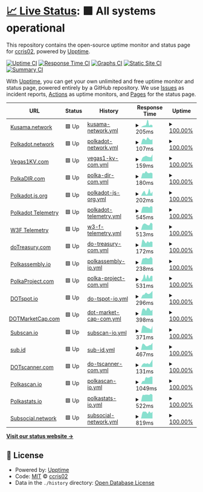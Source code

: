 # [📈 Live Status](https://demo.upptime.js.org): <!--live status--> **🟩 All systems operational**

This repository contains the open-source uptime monitor and status page for [ccris02](https://polkaDIR.com), powered by [Upptime](https://github.com/upptime/upptime).

[![Uptime CI](https://github.com/ccris02/Polkadot-upptime/workflows/Uptime%20CI/badge.svg)](https://github.com/ccris02/Polkadot-upptime/actions?query=workflow%3A%22Uptime+CI%22)
[![Response Time CI](https://github.com/ccris02/Polkadot-upptime/workflows/Response%20Time%20CI/badge.svg)](https://github.com/ccris02/Polkadot-upptime/actions?query=workflow%3A%22Response+Time+CI%22)
[![Graphs CI](https://github.com/ccris02/Polkadot-upptime/workflows/Graphs%20CI/badge.svg)](https://github.com/ccris02/Polkadot-upptime/actions?query=workflow%3A%22Graphs+CI%22)
[![Static Site CI](https://github.com/ccris02/Polkadot-upptime/workflows/Static%20Site%20CI/badge.svg)](https://github.com/ccris02/Polkadot-upptime/actions?query=workflow%3A%22Static+Site+CI%22)
[![Summary CI](https://github.com/ccris02/Polkadot-upptime/workflows/Summary%20CI/badge.svg)](https://github.com/ccris02/Polkadot-upptime/actions?query=workflow%3A%22Summary+CI%22)

With [Upptime](https://upptime.js.org), you can get your own unlimited and free uptime monitor and status page, powered entirely by a GitHub repository. We use [Issues](https://github.com/ccris02/Polkadot-upptime/issues) as incident reports, [Actions](https://github.com/ccris02/Polkadot-upptime/actions) as uptime monitors, and [Pages](https://demo.upptime.js.org) for the status page.

<!--start: status pages-->
<!-- This summary is generated by Upptime (https://github.com/upptime/upptime) -->
<!-- Do not edit this manually, your changes will be overwritten -->
<!-- prettier-ignore -->
| URL | Status | History | Response Time | Uptime |
| --- | ------ | ------- | ------------- | ------ |
| <img alt="" src="https://kusama.network/assets/img/favicon.ico" height="13"> [Kusama.network](https://kusama.network/) | 🟩 Up | [kusama-network.yml](https://github.com/ccris02/PolkaStats/commits/HEAD/history/kusama-network.yml) | <details><summary><img alt="Response time graph" src="./graphs/kusama-network/response-time-week.png" height="20"> 205ms</summary><br><a href="https://ccris02.github.io/PolkaStats/history/kusama-network"><img alt="Response time 155" src="https://img.shields.io/endpoint?url=https%3A%2F%2Fraw.githubusercontent.com%2Fccris02%2FPolkaStats%2FHEAD%2Fapi%2Fkusama-network%2Fresponse-time.json"></a><br><a href="https://ccris02.github.io/PolkaStats/history/kusama-network"><img alt="24-hour response time 131" src="https://img.shields.io/endpoint?url=https%3A%2F%2Fraw.githubusercontent.com%2Fccris02%2FPolkaStats%2FHEAD%2Fapi%2Fkusama-network%2Fresponse-time-day.json"></a><br><a href="https://ccris02.github.io/PolkaStats/history/kusama-network"><img alt="7-day response time 205" src="https://img.shields.io/endpoint?url=https%3A%2F%2Fraw.githubusercontent.com%2Fccris02%2FPolkaStats%2FHEAD%2Fapi%2Fkusama-network%2Fresponse-time-week.json"></a><br><a href="https://ccris02.github.io/PolkaStats/history/kusama-network"><img alt="30-day response time 173" src="https://img.shields.io/endpoint?url=https%3A%2F%2Fraw.githubusercontent.com%2Fccris02%2FPolkaStats%2FHEAD%2Fapi%2Fkusama-network%2Fresponse-time-month.json"></a><br><a href="https://ccris02.github.io/PolkaStats/history/kusama-network"><img alt="1-year response time 155" src="https://img.shields.io/endpoint?url=https%3A%2F%2Fraw.githubusercontent.com%2Fccris02%2FPolkaStats%2FHEAD%2Fapi%2Fkusama-network%2Fresponse-time-year.json"></a></details> | <details><summary><a href="https://ccris02.github.io/PolkaStats/history/kusama-network">100.00%</a></summary><a href="https://ccris02.github.io/PolkaStats/history/kusama-network"><img alt="All-time uptime 100.00%" src="https://img.shields.io/endpoint?url=https%3A%2F%2Fraw.githubusercontent.com%2Fccris02%2FPolkaStats%2FHEAD%2Fapi%2Fkusama-network%2Fuptime.json"></a><br><a href="https://ccris02.github.io/PolkaStats/history/kusama-network"><img alt="24-hour uptime 100.00%" src="https://img.shields.io/endpoint?url=https%3A%2F%2Fraw.githubusercontent.com%2Fccris02%2FPolkaStats%2FHEAD%2Fapi%2Fkusama-network%2Fuptime-day.json"></a><br><a href="https://ccris02.github.io/PolkaStats/history/kusama-network"><img alt="7-day uptime 100.00%" src="https://img.shields.io/endpoint?url=https%3A%2F%2Fraw.githubusercontent.com%2Fccris02%2FPolkaStats%2FHEAD%2Fapi%2Fkusama-network%2Fuptime-week.json"></a><br><a href="https://ccris02.github.io/PolkaStats/history/kusama-network"><img alt="30-day uptime 100.00%" src="https://img.shields.io/endpoint?url=https%3A%2F%2Fraw.githubusercontent.com%2Fccris02%2FPolkaStats%2FHEAD%2Fapi%2Fkusama-network%2Fuptime-month.json"></a><br><a href="https://ccris02.github.io/PolkaStats/history/kusama-network"><img alt="1-year uptime 100.00%" src="https://img.shields.io/endpoint?url=https%3A%2F%2Fraw.githubusercontent.com%2Fccris02%2FPolkaStats%2FHEAD%2Fapi%2Fkusama-network%2Fuptime-year.json"></a></details>
| <img alt="" src="https://polkadot.network/favicon.png" height="13"> [Polkadot.network](https://polkadot.network/) | 🟩 Up | [polkadot-network.yml](https://github.com/ccris02/PolkaStats/commits/HEAD/history/polkadot-network.yml) | <details><summary><img alt="Response time graph" src="./graphs/polkadot-network/response-time-week.png" height="20"> 107ms</summary><br><a href="https://ccris02.github.io/PolkaStats/history/polkadot-network"><img alt="Response time 179" src="https://img.shields.io/endpoint?url=https%3A%2F%2Fraw.githubusercontent.com%2Fccris02%2FPolkaStats%2FHEAD%2Fapi%2Fpolkadot-network%2Fresponse-time.json"></a><br><a href="https://ccris02.github.io/PolkaStats/history/polkadot-network"><img alt="24-hour response time 105" src="https://img.shields.io/endpoint?url=https%3A%2F%2Fraw.githubusercontent.com%2Fccris02%2FPolkaStats%2FHEAD%2Fapi%2Fpolkadot-network%2Fresponse-time-day.json"></a><br><a href="https://ccris02.github.io/PolkaStats/history/polkadot-network"><img alt="7-day response time 107" src="https://img.shields.io/endpoint?url=https%3A%2F%2Fraw.githubusercontent.com%2Fccris02%2FPolkaStats%2FHEAD%2Fapi%2Fpolkadot-network%2Fresponse-time-week.json"></a><br><a href="https://ccris02.github.io/PolkaStats/history/polkadot-network"><img alt="30-day response time 135" src="https://img.shields.io/endpoint?url=https%3A%2F%2Fraw.githubusercontent.com%2Fccris02%2FPolkaStats%2FHEAD%2Fapi%2Fpolkadot-network%2Fresponse-time-month.json"></a><br><a href="https://ccris02.github.io/PolkaStats/history/polkadot-network"><img alt="1-year response time 179" src="https://img.shields.io/endpoint?url=https%3A%2F%2Fraw.githubusercontent.com%2Fccris02%2FPolkaStats%2FHEAD%2Fapi%2Fpolkadot-network%2Fresponse-time-year.json"></a></details> | <details><summary><a href="https://ccris02.github.io/PolkaStats/history/polkadot-network">100.00%</a></summary><a href="https://ccris02.github.io/PolkaStats/history/polkadot-network"><img alt="All-time uptime 100.00%" src="https://img.shields.io/endpoint?url=https%3A%2F%2Fraw.githubusercontent.com%2Fccris02%2FPolkaStats%2FHEAD%2Fapi%2Fpolkadot-network%2Fuptime.json"></a><br><a href="https://ccris02.github.io/PolkaStats/history/polkadot-network"><img alt="24-hour uptime 100.00%" src="https://img.shields.io/endpoint?url=https%3A%2F%2Fraw.githubusercontent.com%2Fccris02%2FPolkaStats%2FHEAD%2Fapi%2Fpolkadot-network%2Fuptime-day.json"></a><br><a href="https://ccris02.github.io/PolkaStats/history/polkadot-network"><img alt="7-day uptime 100.00%" src="https://img.shields.io/endpoint?url=https%3A%2F%2Fraw.githubusercontent.com%2Fccris02%2FPolkaStats%2FHEAD%2Fapi%2Fpolkadot-network%2Fuptime-week.json"></a><br><a href="https://ccris02.github.io/PolkaStats/history/polkadot-network"><img alt="30-day uptime 100.00%" src="https://img.shields.io/endpoint?url=https%3A%2F%2Fraw.githubusercontent.com%2Fccris02%2FPolkaStats%2FHEAD%2Fapi%2Fpolkadot-network%2Fuptime-month.json"></a><br><a href="https://ccris02.github.io/PolkaStats/history/polkadot-network"><img alt="1-year uptime 100.00%" src="https://img.shields.io/endpoint?url=https%3A%2F%2Fraw.githubusercontent.com%2Fccris02%2FPolkaStats%2FHEAD%2Fapi%2Fpolkadot-network%2Fuptime-year.json"></a></details>
| <img alt="" src="https://vegas1kv.com/img/favicon.png" height="13"> [Vegas1KV.com](https://vegas1kv.com) | 🟩 Up | [vegas1-kv-com.yml](https://github.com/ccris02/PolkaStats/commits/HEAD/history/vegas1-kv-com.yml) | <details><summary><img alt="Response time graph" src="./graphs/vegas1-kv-com/response-time-week.png" height="20"> 159ms</summary><br><a href="https://ccris02.github.io/PolkaStats/history/vegas1-kv-com"><img alt="Response time 167" src="https://img.shields.io/endpoint?url=https%3A%2F%2Fraw.githubusercontent.com%2Fccris02%2FPolkaStats%2FHEAD%2Fapi%2Fvegas1-kv-com%2Fresponse-time.json"></a><br><a href="https://ccris02.github.io/PolkaStats/history/vegas1-kv-com"><img alt="24-hour response time 226" src="https://img.shields.io/endpoint?url=https%3A%2F%2Fraw.githubusercontent.com%2Fccris02%2FPolkaStats%2FHEAD%2Fapi%2Fvegas1-kv-com%2Fresponse-time-day.json"></a><br><a href="https://ccris02.github.io/PolkaStats/history/vegas1-kv-com"><img alt="7-day response time 159" src="https://img.shields.io/endpoint?url=https%3A%2F%2Fraw.githubusercontent.com%2Fccris02%2FPolkaStats%2FHEAD%2Fapi%2Fvegas1-kv-com%2Fresponse-time-week.json"></a><br><a href="https://ccris02.github.io/PolkaStats/history/vegas1-kv-com"><img alt="30-day response time 161" src="https://img.shields.io/endpoint?url=https%3A%2F%2Fraw.githubusercontent.com%2Fccris02%2FPolkaStats%2FHEAD%2Fapi%2Fvegas1-kv-com%2Fresponse-time-month.json"></a><br><a href="https://ccris02.github.io/PolkaStats/history/vegas1-kv-com"><img alt="1-year response time 167" src="https://img.shields.io/endpoint?url=https%3A%2F%2Fraw.githubusercontent.com%2Fccris02%2FPolkaStats%2FHEAD%2Fapi%2Fvegas1-kv-com%2Fresponse-time-year.json"></a></details> | <details><summary><a href="https://ccris02.github.io/PolkaStats/history/vegas1-kv-com">100.00%</a></summary><a href="https://ccris02.github.io/PolkaStats/history/vegas1-kv-com"><img alt="All-time uptime 99.99%" src="https://img.shields.io/endpoint?url=https%3A%2F%2Fraw.githubusercontent.com%2Fccris02%2FPolkaStats%2FHEAD%2Fapi%2Fvegas1-kv-com%2Fuptime.json"></a><br><a href="https://ccris02.github.io/PolkaStats/history/vegas1-kv-com"><img alt="24-hour uptime 100.00%" src="https://img.shields.io/endpoint?url=https%3A%2F%2Fraw.githubusercontent.com%2Fccris02%2FPolkaStats%2FHEAD%2Fapi%2Fvegas1-kv-com%2Fuptime-day.json"></a><br><a href="https://ccris02.github.io/PolkaStats/history/vegas1-kv-com"><img alt="7-day uptime 100.00%" src="https://img.shields.io/endpoint?url=https%3A%2F%2Fraw.githubusercontent.com%2Fccris02%2FPolkaStats%2FHEAD%2Fapi%2Fvegas1-kv-com%2Fuptime-week.json"></a><br><a href="https://ccris02.github.io/PolkaStats/history/vegas1-kv-com"><img alt="30-day uptime 100.00%" src="https://img.shields.io/endpoint?url=https%3A%2F%2Fraw.githubusercontent.com%2Fccris02%2FPolkaStats%2FHEAD%2Fapi%2Fvegas1-kv-com%2Fuptime-month.json"></a><br><a href="https://ccris02.github.io/PolkaStats/history/vegas1-kv-com"><img alt="1-year uptime 99.99%" src="https://img.shields.io/endpoint?url=https%3A%2F%2Fraw.githubusercontent.com%2Fccris02%2FPolkaStats%2FHEAD%2Fapi%2Fvegas1-kv-com%2Fuptime-year.json"></a></details>
| <img alt="" src="https://polkadir.com/index_files/favicon.png" height="13"> [PolkaDIR.com](https://polkadir.com) | 🟩 Up | [polka-dir-com.yml](https://github.com/ccris02/PolkaStats/commits/HEAD/history/polka-dir-com.yml) | <details><summary><img alt="Response time graph" src="./graphs/polka-dir-com/response-time-week.png" height="20"> 180ms</summary><br><a href="https://ccris02.github.io/PolkaStats/history/polka-dir-com"><img alt="Response time 191" src="https://img.shields.io/endpoint?url=https%3A%2F%2Fraw.githubusercontent.com%2Fccris02%2FPolkaStats%2FHEAD%2Fapi%2Fpolka-dir-com%2Fresponse-time.json"></a><br><a href="https://ccris02.github.io/PolkaStats/history/polka-dir-com"><img alt="24-hour response time 159" src="https://img.shields.io/endpoint?url=https%3A%2F%2Fraw.githubusercontent.com%2Fccris02%2FPolkaStats%2FHEAD%2Fapi%2Fpolka-dir-com%2Fresponse-time-day.json"></a><br><a href="https://ccris02.github.io/PolkaStats/history/polka-dir-com"><img alt="7-day response time 180" src="https://img.shields.io/endpoint?url=https%3A%2F%2Fraw.githubusercontent.com%2Fccris02%2FPolkaStats%2FHEAD%2Fapi%2Fpolka-dir-com%2Fresponse-time-week.json"></a><br><a href="https://ccris02.github.io/PolkaStats/history/polka-dir-com"><img alt="30-day response time 185" src="https://img.shields.io/endpoint?url=https%3A%2F%2Fraw.githubusercontent.com%2Fccris02%2FPolkaStats%2FHEAD%2Fapi%2Fpolka-dir-com%2Fresponse-time-month.json"></a><br><a href="https://ccris02.github.io/PolkaStats/history/polka-dir-com"><img alt="1-year response time 191" src="https://img.shields.io/endpoint?url=https%3A%2F%2Fraw.githubusercontent.com%2Fccris02%2FPolkaStats%2FHEAD%2Fapi%2Fpolka-dir-com%2Fresponse-time-year.json"></a></details> | <details><summary><a href="https://ccris02.github.io/PolkaStats/history/polka-dir-com">100.00%</a></summary><a href="https://ccris02.github.io/PolkaStats/history/polka-dir-com"><img alt="All-time uptime 99.99%" src="https://img.shields.io/endpoint?url=https%3A%2F%2Fraw.githubusercontent.com%2Fccris02%2FPolkaStats%2FHEAD%2Fapi%2Fpolka-dir-com%2Fuptime.json"></a><br><a href="https://ccris02.github.io/PolkaStats/history/polka-dir-com"><img alt="24-hour uptime 100.00%" src="https://img.shields.io/endpoint?url=https%3A%2F%2Fraw.githubusercontent.com%2Fccris02%2FPolkaStats%2FHEAD%2Fapi%2Fpolka-dir-com%2Fuptime-day.json"></a><br><a href="https://ccris02.github.io/PolkaStats/history/polka-dir-com"><img alt="7-day uptime 100.00%" src="https://img.shields.io/endpoint?url=https%3A%2F%2Fraw.githubusercontent.com%2Fccris02%2FPolkaStats%2FHEAD%2Fapi%2Fpolka-dir-com%2Fuptime-week.json"></a><br><a href="https://ccris02.github.io/PolkaStats/history/polka-dir-com"><img alt="30-day uptime 100.00%" src="https://img.shields.io/endpoint?url=https%3A%2F%2Fraw.githubusercontent.com%2Fccris02%2FPolkaStats%2FHEAD%2Fapi%2Fpolka-dir-com%2Fuptime-month.json"></a><br><a href="https://ccris02.github.io/PolkaStats/history/polka-dir-com"><img alt="1-year uptime 99.99%" src="https://img.shields.io/endpoint?url=https%3A%2F%2Fraw.githubusercontent.com%2Fccris02%2FPolkaStats%2FHEAD%2Fapi%2Fpolka-dir-com%2Fuptime-year.json"></a></details>
| <img alt="" src="https://polkadot.js.org/favicon.ico" height="13"> [Polkadot.js.org](https://polkadot.js.org) | 🟩 Up | [polkadot-js-org.yml](https://github.com/ccris02/PolkaStats/commits/HEAD/history/polkadot-js-org.yml) | <details><summary><img alt="Response time graph" src="./graphs/polkadot-js-org/response-time-week.png" height="20"> 202ms</summary><br><a href="https://ccris02.github.io/PolkaStats/history/polkadot-js-org"><img alt="Response time 180" src="https://img.shields.io/endpoint?url=https%3A%2F%2Fraw.githubusercontent.com%2Fccris02%2FPolkaStats%2FHEAD%2Fapi%2Fpolkadot-js-org%2Fresponse-time.json"></a><br><a href="https://ccris02.github.io/PolkaStats/history/polkadot-js-org"><img alt="24-hour response time 244" src="https://img.shields.io/endpoint?url=https%3A%2F%2Fraw.githubusercontent.com%2Fccris02%2FPolkaStats%2FHEAD%2Fapi%2Fpolkadot-js-org%2Fresponse-time-day.json"></a><br><a href="https://ccris02.github.io/PolkaStats/history/polkadot-js-org"><img alt="7-day response time 202" src="https://img.shields.io/endpoint?url=https%3A%2F%2Fraw.githubusercontent.com%2Fccris02%2FPolkaStats%2FHEAD%2Fapi%2Fpolkadot-js-org%2Fresponse-time-week.json"></a><br><a href="https://ccris02.github.io/PolkaStats/history/polkadot-js-org"><img alt="30-day response time 211" src="https://img.shields.io/endpoint?url=https%3A%2F%2Fraw.githubusercontent.com%2Fccris02%2FPolkaStats%2FHEAD%2Fapi%2Fpolkadot-js-org%2Fresponse-time-month.json"></a><br><a href="https://ccris02.github.io/PolkaStats/history/polkadot-js-org"><img alt="1-year response time 180" src="https://img.shields.io/endpoint?url=https%3A%2F%2Fraw.githubusercontent.com%2Fccris02%2FPolkaStats%2FHEAD%2Fapi%2Fpolkadot-js-org%2Fresponse-time-year.json"></a></details> | <details><summary><a href="https://ccris02.github.io/PolkaStats/history/polkadot-js-org">100.00%</a></summary><a href="https://ccris02.github.io/PolkaStats/history/polkadot-js-org"><img alt="All-time uptime 99.99%" src="https://img.shields.io/endpoint?url=https%3A%2F%2Fraw.githubusercontent.com%2Fccris02%2FPolkaStats%2FHEAD%2Fapi%2Fpolkadot-js-org%2Fuptime.json"></a><br><a href="https://ccris02.github.io/PolkaStats/history/polkadot-js-org"><img alt="24-hour uptime 100.00%" src="https://img.shields.io/endpoint?url=https%3A%2F%2Fraw.githubusercontent.com%2Fccris02%2FPolkaStats%2FHEAD%2Fapi%2Fpolkadot-js-org%2Fuptime-day.json"></a><br><a href="https://ccris02.github.io/PolkaStats/history/polkadot-js-org"><img alt="7-day uptime 100.00%" src="https://img.shields.io/endpoint?url=https%3A%2F%2Fraw.githubusercontent.com%2Fccris02%2FPolkaStats%2FHEAD%2Fapi%2Fpolkadot-js-org%2Fuptime-week.json"></a><br><a href="https://ccris02.github.io/PolkaStats/history/polkadot-js-org"><img alt="30-day uptime 100.00%" src="https://img.shields.io/endpoint?url=https%3A%2F%2Fraw.githubusercontent.com%2Fccris02%2FPolkaStats%2FHEAD%2Fapi%2Fpolkadot-js-org%2Fuptime-month.json"></a><br><a href="https://ccris02.github.io/PolkaStats/history/polkadot-js-org"><img alt="1-year uptime 99.99%" src="https://img.shields.io/endpoint?url=https%3A%2F%2Fraw.githubusercontent.com%2Fccris02%2FPolkaStats%2FHEAD%2Fapi%2Fpolkadot-js-org%2Fuptime-year.json"></a></details>
| <img alt="" src="https://telemetry.polkadot.io/favicon.svg" height="13"> [Polkadot Telemetry](https://telemetry.polkadot.io) | 🟩 Up | [polkadot-telemetry.yml](https://github.com/ccris02/PolkaStats/commits/HEAD/history/polkadot-telemetry.yml) | <details><summary><img alt="Response time graph" src="./graphs/polkadot-telemetry/response-time-week.png" height="20"> 545ms</summary><br><a href="https://ccris02.github.io/PolkaStats/history/polkadot-telemetry"><img alt="Response time 585" src="https://img.shields.io/endpoint?url=https%3A%2F%2Fraw.githubusercontent.com%2Fccris02%2FPolkaStats%2FHEAD%2Fapi%2Fpolkadot-telemetry%2Fresponse-time.json"></a><br><a href="https://ccris02.github.io/PolkaStats/history/polkadot-telemetry"><img alt="24-hour response time 544" src="https://img.shields.io/endpoint?url=https%3A%2F%2Fraw.githubusercontent.com%2Fccris02%2FPolkaStats%2FHEAD%2Fapi%2Fpolkadot-telemetry%2Fresponse-time-day.json"></a><br><a href="https://ccris02.github.io/PolkaStats/history/polkadot-telemetry"><img alt="7-day response time 545" src="https://img.shields.io/endpoint?url=https%3A%2F%2Fraw.githubusercontent.com%2Fccris02%2FPolkaStats%2FHEAD%2Fapi%2Fpolkadot-telemetry%2Fresponse-time-week.json"></a><br><a href="https://ccris02.github.io/PolkaStats/history/polkadot-telemetry"><img alt="30-day response time 585" src="https://img.shields.io/endpoint?url=https%3A%2F%2Fraw.githubusercontent.com%2Fccris02%2FPolkaStats%2FHEAD%2Fapi%2Fpolkadot-telemetry%2Fresponse-time-month.json"></a><br><a href="https://ccris02.github.io/PolkaStats/history/polkadot-telemetry"><img alt="1-year response time 585" src="https://img.shields.io/endpoint?url=https%3A%2F%2Fraw.githubusercontent.com%2Fccris02%2FPolkaStats%2FHEAD%2Fapi%2Fpolkadot-telemetry%2Fresponse-time-year.json"></a></details> | <details><summary><a href="https://ccris02.github.io/PolkaStats/history/polkadot-telemetry">100.00%</a></summary><a href="https://ccris02.github.io/PolkaStats/history/polkadot-telemetry"><img alt="All-time uptime 100.00%" src="https://img.shields.io/endpoint?url=https%3A%2F%2Fraw.githubusercontent.com%2Fccris02%2FPolkaStats%2FHEAD%2Fapi%2Fpolkadot-telemetry%2Fuptime.json"></a><br><a href="https://ccris02.github.io/PolkaStats/history/polkadot-telemetry"><img alt="24-hour uptime 100.00%" src="https://img.shields.io/endpoint?url=https%3A%2F%2Fraw.githubusercontent.com%2Fccris02%2FPolkaStats%2FHEAD%2Fapi%2Fpolkadot-telemetry%2Fuptime-day.json"></a><br><a href="https://ccris02.github.io/PolkaStats/history/polkadot-telemetry"><img alt="7-day uptime 100.00%" src="https://img.shields.io/endpoint?url=https%3A%2F%2Fraw.githubusercontent.com%2Fccris02%2FPolkaStats%2FHEAD%2Fapi%2Fpolkadot-telemetry%2Fuptime-week.json"></a><br><a href="https://ccris02.github.io/PolkaStats/history/polkadot-telemetry"><img alt="30-day uptime 100.00%" src="https://img.shields.io/endpoint?url=https%3A%2F%2Fraw.githubusercontent.com%2Fccris02%2FPolkaStats%2FHEAD%2Fapi%2Fpolkadot-telemetry%2Fuptime-month.json"></a><br><a href="https://ccris02.github.io/PolkaStats/history/polkadot-telemetry"><img alt="1-year uptime 100.00%" src="https://img.shields.io/endpoint?url=https%3A%2F%2Fraw.githubusercontent.com%2Fccris02%2FPolkaStats%2FHEAD%2Fapi%2Fpolkadot-telemetry%2Fuptime-year.json"></a></details>
| <img alt="" src="https://telemetry.polkadot.io/favicon.svg" height="13"> [W3F Telemetry](https://telemetry.w3f.community) | 🟩 Up | [w3-f-telemetry.yml](https://github.com/ccris02/PolkaStats/commits/HEAD/history/w3-f-telemetry.yml) | <details><summary><img alt="Response time graph" src="./graphs/w3-f-telemetry/response-time-week.png" height="20"> 513ms</summary><br><a href="https://ccris02.github.io/PolkaStats/history/w3-f-telemetry"><img alt="Response time 525" src="https://img.shields.io/endpoint?url=https%3A%2F%2Fraw.githubusercontent.com%2Fccris02%2FPolkaStats%2FHEAD%2Fapi%2Fw3-f-telemetry%2Fresponse-time.json"></a><br><a href="https://ccris02.github.io/PolkaStats/history/w3-f-telemetry"><img alt="24-hour response time 539" src="https://img.shields.io/endpoint?url=https%3A%2F%2Fraw.githubusercontent.com%2Fccris02%2FPolkaStats%2FHEAD%2Fapi%2Fw3-f-telemetry%2Fresponse-time-day.json"></a><br><a href="https://ccris02.github.io/PolkaStats/history/w3-f-telemetry"><img alt="7-day response time 513" src="https://img.shields.io/endpoint?url=https%3A%2F%2Fraw.githubusercontent.com%2Fccris02%2FPolkaStats%2FHEAD%2Fapi%2Fw3-f-telemetry%2Fresponse-time-week.json"></a><br><a href="https://ccris02.github.io/PolkaStats/history/w3-f-telemetry"><img alt="30-day response time 512" src="https://img.shields.io/endpoint?url=https%3A%2F%2Fraw.githubusercontent.com%2Fccris02%2FPolkaStats%2FHEAD%2Fapi%2Fw3-f-telemetry%2Fresponse-time-month.json"></a><br><a href="https://ccris02.github.io/PolkaStats/history/w3-f-telemetry"><img alt="1-year response time 525" src="https://img.shields.io/endpoint?url=https%3A%2F%2Fraw.githubusercontent.com%2Fccris02%2FPolkaStats%2FHEAD%2Fapi%2Fw3-f-telemetry%2Fresponse-time-year.json"></a></details> | <details><summary><a href="https://ccris02.github.io/PolkaStats/history/w3-f-telemetry">100.00%</a></summary><a href="https://ccris02.github.io/PolkaStats/history/w3-f-telemetry"><img alt="All-time uptime 99.99%" src="https://img.shields.io/endpoint?url=https%3A%2F%2Fraw.githubusercontent.com%2Fccris02%2FPolkaStats%2FHEAD%2Fapi%2Fw3-f-telemetry%2Fuptime.json"></a><br><a href="https://ccris02.github.io/PolkaStats/history/w3-f-telemetry"><img alt="24-hour uptime 100.00%" src="https://img.shields.io/endpoint?url=https%3A%2F%2Fraw.githubusercontent.com%2Fccris02%2FPolkaStats%2FHEAD%2Fapi%2Fw3-f-telemetry%2Fuptime-day.json"></a><br><a href="https://ccris02.github.io/PolkaStats/history/w3-f-telemetry"><img alt="7-day uptime 100.00%" src="https://img.shields.io/endpoint?url=https%3A%2F%2Fraw.githubusercontent.com%2Fccris02%2FPolkaStats%2FHEAD%2Fapi%2Fw3-f-telemetry%2Fuptime-week.json"></a><br><a href="https://ccris02.github.io/PolkaStats/history/w3-f-telemetry"><img alt="30-day uptime 100.00%" src="https://img.shields.io/endpoint?url=https%3A%2F%2Fraw.githubusercontent.com%2Fccris02%2FPolkaStats%2FHEAD%2Fapi%2Fw3-f-telemetry%2Fuptime-month.json"></a><br><a href="https://ccris02.github.io/PolkaStats/history/w3-f-telemetry"><img alt="1-year uptime 99.99%" src="https://img.shields.io/endpoint?url=https%3A%2F%2Fraw.githubusercontent.com%2Fccris02%2FPolkaStats%2FHEAD%2Fapi%2Fw3-f-telemetry%2Fuptime-year.json"></a></details>
| <img alt="" src="https://www.dotreasury.com/favicon.ico" height="13"> [doTreasury.com](https://www.dotreasury.com) | 🟩 Up | [do-treasury-com.yml](https://github.com/ccris02/PolkaStats/commits/HEAD/history/do-treasury-com.yml) | <details><summary><img alt="Response time graph" src="./graphs/do-treasury-com/response-time-week.png" height="20"> 172ms</summary><br><a href="https://ccris02.github.io/PolkaStats/history/do-treasury-com"><img alt="Response time 205" src="https://img.shields.io/endpoint?url=https%3A%2F%2Fraw.githubusercontent.com%2Fccris02%2FPolkaStats%2FHEAD%2Fapi%2Fdo-treasury-com%2Fresponse-time.json"></a><br><a href="https://ccris02.github.io/PolkaStats/history/do-treasury-com"><img alt="24-hour response time 157" src="https://img.shields.io/endpoint?url=https%3A%2F%2Fraw.githubusercontent.com%2Fccris02%2FPolkaStats%2FHEAD%2Fapi%2Fdo-treasury-com%2Fresponse-time-day.json"></a><br><a href="https://ccris02.github.io/PolkaStats/history/do-treasury-com"><img alt="7-day response time 172" src="https://img.shields.io/endpoint?url=https%3A%2F%2Fraw.githubusercontent.com%2Fccris02%2FPolkaStats%2FHEAD%2Fapi%2Fdo-treasury-com%2Fresponse-time-week.json"></a><br><a href="https://ccris02.github.io/PolkaStats/history/do-treasury-com"><img alt="30-day response time 193" src="https://img.shields.io/endpoint?url=https%3A%2F%2Fraw.githubusercontent.com%2Fccris02%2FPolkaStats%2FHEAD%2Fapi%2Fdo-treasury-com%2Fresponse-time-month.json"></a><br><a href="https://ccris02.github.io/PolkaStats/history/do-treasury-com"><img alt="1-year response time 205" src="https://img.shields.io/endpoint?url=https%3A%2F%2Fraw.githubusercontent.com%2Fccris02%2FPolkaStats%2FHEAD%2Fapi%2Fdo-treasury-com%2Fresponse-time-year.json"></a></details> | <details><summary><a href="https://ccris02.github.io/PolkaStats/history/do-treasury-com">100.00%</a></summary><a href="https://ccris02.github.io/PolkaStats/history/do-treasury-com"><img alt="All-time uptime 99.99%" src="https://img.shields.io/endpoint?url=https%3A%2F%2Fraw.githubusercontent.com%2Fccris02%2FPolkaStats%2FHEAD%2Fapi%2Fdo-treasury-com%2Fuptime.json"></a><br><a href="https://ccris02.github.io/PolkaStats/history/do-treasury-com"><img alt="24-hour uptime 100.00%" src="https://img.shields.io/endpoint?url=https%3A%2F%2Fraw.githubusercontent.com%2Fccris02%2FPolkaStats%2FHEAD%2Fapi%2Fdo-treasury-com%2Fuptime-day.json"></a><br><a href="https://ccris02.github.io/PolkaStats/history/do-treasury-com"><img alt="7-day uptime 100.00%" src="https://img.shields.io/endpoint?url=https%3A%2F%2Fraw.githubusercontent.com%2Fccris02%2FPolkaStats%2FHEAD%2Fapi%2Fdo-treasury-com%2Fuptime-week.json"></a><br><a href="https://ccris02.github.io/PolkaStats/history/do-treasury-com"><img alt="30-day uptime 100.00%" src="https://img.shields.io/endpoint?url=https%3A%2F%2Fraw.githubusercontent.com%2Fccris02%2FPolkaStats%2FHEAD%2Fapi%2Fdo-treasury-com%2Fuptime-month.json"></a><br><a href="https://ccris02.github.io/PolkaStats/history/do-treasury-com"><img alt="1-year uptime 99.99%" src="https://img.shields.io/endpoint?url=https%3A%2F%2Fraw.githubusercontent.com%2Fccris02%2FPolkaStats%2FHEAD%2Fapi%2Fdo-treasury-com%2Fuptime-year.json"></a></details>
| <img alt="" src="https://polkadot.polkassembly.io/logo192.png" height="13"> [Polkassembly.io](https://polkadot.polkassembly.io) | 🟩 Up | [polkassembly-io.yml](https://github.com/ccris02/PolkaStats/commits/HEAD/history/polkassembly-io.yml) | <details><summary><img alt="Response time graph" src="./graphs/polkassembly-io/response-time-week.png" height="20"> 238ms</summary><br><a href="https://ccris02.github.io/PolkaStats/history/polkassembly-io"><img alt="Response time 247" src="https://img.shields.io/endpoint?url=https%3A%2F%2Fraw.githubusercontent.com%2Fccris02%2FPolkaStats%2FHEAD%2Fapi%2Fpolkassembly-io%2Fresponse-time.json"></a><br><a href="https://ccris02.github.io/PolkaStats/history/polkassembly-io"><img alt="24-hour response time 215" src="https://img.shields.io/endpoint?url=https%3A%2F%2Fraw.githubusercontent.com%2Fccris02%2FPolkaStats%2FHEAD%2Fapi%2Fpolkassembly-io%2Fresponse-time-day.json"></a><br><a href="https://ccris02.github.io/PolkaStats/history/polkassembly-io"><img alt="7-day response time 238" src="https://img.shields.io/endpoint?url=https%3A%2F%2Fraw.githubusercontent.com%2Fccris02%2FPolkaStats%2FHEAD%2Fapi%2Fpolkassembly-io%2Fresponse-time-week.json"></a><br><a href="https://ccris02.github.io/PolkaStats/history/polkassembly-io"><img alt="30-day response time 251" src="https://img.shields.io/endpoint?url=https%3A%2F%2Fraw.githubusercontent.com%2Fccris02%2FPolkaStats%2FHEAD%2Fapi%2Fpolkassembly-io%2Fresponse-time-month.json"></a><br><a href="https://ccris02.github.io/PolkaStats/history/polkassembly-io"><img alt="1-year response time 247" src="https://img.shields.io/endpoint?url=https%3A%2F%2Fraw.githubusercontent.com%2Fccris02%2FPolkaStats%2FHEAD%2Fapi%2Fpolkassembly-io%2Fresponse-time-year.json"></a></details> | <details><summary><a href="https://ccris02.github.io/PolkaStats/history/polkassembly-io">100.00%</a></summary><a href="https://ccris02.github.io/PolkaStats/history/polkassembly-io"><img alt="All-time uptime 100.00%" src="https://img.shields.io/endpoint?url=https%3A%2F%2Fraw.githubusercontent.com%2Fccris02%2FPolkaStats%2FHEAD%2Fapi%2Fpolkassembly-io%2Fuptime.json"></a><br><a href="https://ccris02.github.io/PolkaStats/history/polkassembly-io"><img alt="24-hour uptime 100.00%" src="https://img.shields.io/endpoint?url=https%3A%2F%2Fraw.githubusercontent.com%2Fccris02%2FPolkaStats%2FHEAD%2Fapi%2Fpolkassembly-io%2Fuptime-day.json"></a><br><a href="https://ccris02.github.io/PolkaStats/history/polkassembly-io"><img alt="7-day uptime 100.00%" src="https://img.shields.io/endpoint?url=https%3A%2F%2Fraw.githubusercontent.com%2Fccris02%2FPolkaStats%2FHEAD%2Fapi%2Fpolkassembly-io%2Fuptime-week.json"></a><br><a href="https://ccris02.github.io/PolkaStats/history/polkassembly-io"><img alt="30-day uptime 100.00%" src="https://img.shields.io/endpoint?url=https%3A%2F%2Fraw.githubusercontent.com%2Fccris02%2FPolkaStats%2FHEAD%2Fapi%2Fpolkassembly-io%2Fuptime-month.json"></a><br><a href="https://ccris02.github.io/PolkaStats/history/polkassembly-io"><img alt="1-year uptime 100.00%" src="https://img.shields.io/endpoint?url=https%3A%2F%2Fraw.githubusercontent.com%2Fccris02%2FPolkaStats%2FHEAD%2Fapi%2Fpolkassembly-io%2Fuptime-year.json"></a></details>
| <img alt="" src="https://resource.staked.store/polkaproject/favicon.ico" height="13"> [PolkaProject.com](https://polkaproject.com) | 🟩 Up | [polka-project-com.yml](https://github.com/ccris02/PolkaStats/commits/HEAD/history/polka-project-com.yml) | <details><summary><img alt="Response time graph" src="./graphs/polka-project-com/response-time-week.png" height="20"> 531ms</summary><br><a href="https://ccris02.github.io/PolkaStats/history/polka-project-com"><img alt="Response time 813" src="https://img.shields.io/endpoint?url=https%3A%2F%2Fraw.githubusercontent.com%2Fccris02%2FPolkaStats%2FHEAD%2Fapi%2Fpolka-project-com%2Fresponse-time.json"></a><br><a href="https://ccris02.github.io/PolkaStats/history/polka-project-com"><img alt="24-hour response time 625" src="https://img.shields.io/endpoint?url=https%3A%2F%2Fraw.githubusercontent.com%2Fccris02%2FPolkaStats%2FHEAD%2Fapi%2Fpolka-project-com%2Fresponse-time-day.json"></a><br><a href="https://ccris02.github.io/PolkaStats/history/polka-project-com"><img alt="7-day response time 531" src="https://img.shields.io/endpoint?url=https%3A%2F%2Fraw.githubusercontent.com%2Fccris02%2FPolkaStats%2FHEAD%2Fapi%2Fpolka-project-com%2Fresponse-time-week.json"></a><br><a href="https://ccris02.github.io/PolkaStats/history/polka-project-com"><img alt="30-day response time 683" src="https://img.shields.io/endpoint?url=https%3A%2F%2Fraw.githubusercontent.com%2Fccris02%2FPolkaStats%2FHEAD%2Fapi%2Fpolka-project-com%2Fresponse-time-month.json"></a><br><a href="https://ccris02.github.io/PolkaStats/history/polka-project-com"><img alt="1-year response time 813" src="https://img.shields.io/endpoint?url=https%3A%2F%2Fraw.githubusercontent.com%2Fccris02%2FPolkaStats%2FHEAD%2Fapi%2Fpolka-project-com%2Fresponse-time-year.json"></a></details> | <details><summary><a href="https://ccris02.github.io/PolkaStats/history/polka-project-com">100.00%</a></summary><a href="https://ccris02.github.io/PolkaStats/history/polka-project-com"><img alt="All-time uptime 100.00%" src="https://img.shields.io/endpoint?url=https%3A%2F%2Fraw.githubusercontent.com%2Fccris02%2FPolkaStats%2FHEAD%2Fapi%2Fpolka-project-com%2Fuptime.json"></a><br><a href="https://ccris02.github.io/PolkaStats/history/polka-project-com"><img alt="24-hour uptime 100.00%" src="https://img.shields.io/endpoint?url=https%3A%2F%2Fraw.githubusercontent.com%2Fccris02%2FPolkaStats%2FHEAD%2Fapi%2Fpolka-project-com%2Fuptime-day.json"></a><br><a href="https://ccris02.github.io/PolkaStats/history/polka-project-com"><img alt="7-day uptime 100.00%" src="https://img.shields.io/endpoint?url=https%3A%2F%2Fraw.githubusercontent.com%2Fccris02%2FPolkaStats%2FHEAD%2Fapi%2Fpolka-project-com%2Fuptime-week.json"></a><br><a href="https://ccris02.github.io/PolkaStats/history/polka-project-com"><img alt="30-day uptime 100.00%" src="https://img.shields.io/endpoint?url=https%3A%2F%2Fraw.githubusercontent.com%2Fccris02%2FPolkaStats%2FHEAD%2Fapi%2Fpolka-project-com%2Fuptime-month.json"></a><br><a href="https://ccris02.github.io/PolkaStats/history/polka-project-com"><img alt="1-year uptime 100.00%" src="https://img.shields.io/endpoint?url=https%3A%2F%2Fraw.githubusercontent.com%2Fccris02%2FPolkaStats%2FHEAD%2Fapi%2Fpolka-project-com%2Fuptime-year.json"></a></details>
| <img alt="" src="https://www.dotspot.io/apple-touch-icon.png" height="13"> [DOTspot.io](https://www.dotspot.io/projects) | 🟩 Up | [do-tspot-io.yml](https://github.com/ccris02/PolkaStats/commits/HEAD/history/do-tspot-io.yml) | <details><summary><img alt="Response time graph" src="./graphs/do-tspot-io/response-time-week.png" height="20"> 296ms</summary><br><a href="https://ccris02.github.io/PolkaStats/history/do-tspot-io"><img alt="Response time 232" src="https://img.shields.io/endpoint?url=https%3A%2F%2Fraw.githubusercontent.com%2Fccris02%2FPolkaStats%2FHEAD%2Fapi%2Fdo-tspot-io%2Fresponse-time.json"></a><br><a href="https://ccris02.github.io/PolkaStats/history/do-tspot-io"><img alt="24-hour response time 438" src="https://img.shields.io/endpoint?url=https%3A%2F%2Fraw.githubusercontent.com%2Fccris02%2FPolkaStats%2FHEAD%2Fapi%2Fdo-tspot-io%2Fresponse-time-day.json"></a><br><a href="https://ccris02.github.io/PolkaStats/history/do-tspot-io"><img alt="7-day response time 296" src="https://img.shields.io/endpoint?url=https%3A%2F%2Fraw.githubusercontent.com%2Fccris02%2FPolkaStats%2FHEAD%2Fapi%2Fdo-tspot-io%2Fresponse-time-week.json"></a><br><a href="https://ccris02.github.io/PolkaStats/history/do-tspot-io"><img alt="30-day response time 294" src="https://img.shields.io/endpoint?url=https%3A%2F%2Fraw.githubusercontent.com%2Fccris02%2FPolkaStats%2FHEAD%2Fapi%2Fdo-tspot-io%2Fresponse-time-month.json"></a><br><a href="https://ccris02.github.io/PolkaStats/history/do-tspot-io"><img alt="1-year response time 232" src="https://img.shields.io/endpoint?url=https%3A%2F%2Fraw.githubusercontent.com%2Fccris02%2FPolkaStats%2FHEAD%2Fapi%2Fdo-tspot-io%2Fresponse-time-year.json"></a></details> | <details><summary><a href="https://ccris02.github.io/PolkaStats/history/do-tspot-io">100.00%</a></summary><a href="https://ccris02.github.io/PolkaStats/history/do-tspot-io"><img alt="All-time uptime 100.00%" src="https://img.shields.io/endpoint?url=https%3A%2F%2Fraw.githubusercontent.com%2Fccris02%2FPolkaStats%2FHEAD%2Fapi%2Fdo-tspot-io%2Fuptime.json"></a><br><a href="https://ccris02.github.io/PolkaStats/history/do-tspot-io"><img alt="24-hour uptime 100.00%" src="https://img.shields.io/endpoint?url=https%3A%2F%2Fraw.githubusercontent.com%2Fccris02%2FPolkaStats%2FHEAD%2Fapi%2Fdo-tspot-io%2Fuptime-day.json"></a><br><a href="https://ccris02.github.io/PolkaStats/history/do-tspot-io"><img alt="7-day uptime 100.00%" src="https://img.shields.io/endpoint?url=https%3A%2F%2Fraw.githubusercontent.com%2Fccris02%2FPolkaStats%2FHEAD%2Fapi%2Fdo-tspot-io%2Fuptime-week.json"></a><br><a href="https://ccris02.github.io/PolkaStats/history/do-tspot-io"><img alt="30-day uptime 100.00%" src="https://img.shields.io/endpoint?url=https%3A%2F%2Fraw.githubusercontent.com%2Fccris02%2FPolkaStats%2FHEAD%2Fapi%2Fdo-tspot-io%2Fuptime-month.json"></a><br><a href="https://ccris02.github.io/PolkaStats/history/do-tspot-io"><img alt="1-year uptime 100.00%" src="https://img.shields.io/endpoint?url=https%3A%2F%2Fraw.githubusercontent.com%2Fccris02%2FPolkaStats%2FHEAD%2Fapi%2Fdo-tspot-io%2Fuptime-year.json"></a></details>
| <img alt="" src="https://dotmarketcap.com/images/favicon.svg" height="13"> [DOTMarketCap.com](https://dotmarketcap.com) | 🟩 Up | [dot-market-cap-com.yml](https://github.com/ccris02/PolkaStats/commits/HEAD/history/dot-market-cap-com.yml) | <details><summary><img alt="Response time graph" src="./graphs/dot-market-cap-com/response-time-week.png" height="20"> 398ms</summary><br><a href="https://ccris02.github.io/PolkaStats/history/dot-market-cap-com"><img alt="Response time 1905" src="https://img.shields.io/endpoint?url=https%3A%2F%2Fraw.githubusercontent.com%2Fccris02%2FPolkaStats%2FHEAD%2Fapi%2Fdot-market-cap-com%2Fresponse-time.json"></a><br><a href="https://ccris02.github.io/PolkaStats/history/dot-market-cap-com"><img alt="24-hour response time 381" src="https://img.shields.io/endpoint?url=https%3A%2F%2Fraw.githubusercontent.com%2Fccris02%2FPolkaStats%2FHEAD%2Fapi%2Fdot-market-cap-com%2Fresponse-time-day.json"></a><br><a href="https://ccris02.github.io/PolkaStats/history/dot-market-cap-com"><img alt="7-day response time 398" src="https://img.shields.io/endpoint?url=https%3A%2F%2Fraw.githubusercontent.com%2Fccris02%2FPolkaStats%2FHEAD%2Fapi%2Fdot-market-cap-com%2Fresponse-time-week.json"></a><br><a href="https://ccris02.github.io/PolkaStats/history/dot-market-cap-com"><img alt="30-day response time 488" src="https://img.shields.io/endpoint?url=https%3A%2F%2Fraw.githubusercontent.com%2Fccris02%2FPolkaStats%2FHEAD%2Fapi%2Fdot-market-cap-com%2Fresponse-time-month.json"></a><br><a href="https://ccris02.github.io/PolkaStats/history/dot-market-cap-com"><img alt="1-year response time 1905" src="https://img.shields.io/endpoint?url=https%3A%2F%2Fraw.githubusercontent.com%2Fccris02%2FPolkaStats%2FHEAD%2Fapi%2Fdot-market-cap-com%2Fresponse-time-year.json"></a></details> | <details><summary><a href="https://ccris02.github.io/PolkaStats/history/dot-market-cap-com">100.00%</a></summary><a href="https://ccris02.github.io/PolkaStats/history/dot-market-cap-com"><img alt="All-time uptime 99.63%" src="https://img.shields.io/endpoint?url=https%3A%2F%2Fraw.githubusercontent.com%2Fccris02%2FPolkaStats%2FHEAD%2Fapi%2Fdot-market-cap-com%2Fuptime.json"></a><br><a href="https://ccris02.github.io/PolkaStats/history/dot-market-cap-com"><img alt="24-hour uptime 100.00%" src="https://img.shields.io/endpoint?url=https%3A%2F%2Fraw.githubusercontent.com%2Fccris02%2FPolkaStats%2FHEAD%2Fapi%2Fdot-market-cap-com%2Fuptime-day.json"></a><br><a href="https://ccris02.github.io/PolkaStats/history/dot-market-cap-com"><img alt="7-day uptime 100.00%" src="https://img.shields.io/endpoint?url=https%3A%2F%2Fraw.githubusercontent.com%2Fccris02%2FPolkaStats%2FHEAD%2Fapi%2Fdot-market-cap-com%2Fuptime-week.json"></a><br><a href="https://ccris02.github.io/PolkaStats/history/dot-market-cap-com"><img alt="30-day uptime 100.00%" src="https://img.shields.io/endpoint?url=https%3A%2F%2Fraw.githubusercontent.com%2Fccris02%2FPolkaStats%2FHEAD%2Fapi%2Fdot-market-cap-com%2Fuptime-month.json"></a><br><a href="https://ccris02.github.io/PolkaStats/history/dot-market-cap-com"><img alt="1-year uptime 99.63%" src="https://img.shields.io/endpoint?url=https%3A%2F%2Fraw.githubusercontent.com%2Fccris02%2FPolkaStats%2FHEAD%2Fapi%2Fdot-market-cap-com%2Fuptime-year.json"></a></details>
| <img alt="" src="https://kusama.subscan.io/favicon.png" height="13"> [Subscan.io](https://kusama.subscan.io) | 🟩 Up | [subscan-io.yml](https://github.com/ccris02/PolkaStats/commits/HEAD/history/subscan-io.yml) | <details><summary><img alt="Response time graph" src="./graphs/subscan-io/response-time-week.png" height="20"> 371ms</summary><br><a href="https://ccris02.github.io/PolkaStats/history/subscan-io"><img alt="Response time 316" src="https://img.shields.io/endpoint?url=https%3A%2F%2Fraw.githubusercontent.com%2Fccris02%2FPolkaStats%2FHEAD%2Fapi%2Fsubscan-io%2Fresponse-time.json"></a><br><a href="https://ccris02.github.io/PolkaStats/history/subscan-io"><img alt="24-hour response time 456" src="https://img.shields.io/endpoint?url=https%3A%2F%2Fraw.githubusercontent.com%2Fccris02%2FPolkaStats%2FHEAD%2Fapi%2Fsubscan-io%2Fresponse-time-day.json"></a><br><a href="https://ccris02.github.io/PolkaStats/history/subscan-io"><img alt="7-day response time 371" src="https://img.shields.io/endpoint?url=https%3A%2F%2Fraw.githubusercontent.com%2Fccris02%2FPolkaStats%2FHEAD%2Fapi%2Fsubscan-io%2Fresponse-time-week.json"></a><br><a href="https://ccris02.github.io/PolkaStats/history/subscan-io"><img alt="30-day response time 338" src="https://img.shields.io/endpoint?url=https%3A%2F%2Fraw.githubusercontent.com%2Fccris02%2FPolkaStats%2FHEAD%2Fapi%2Fsubscan-io%2Fresponse-time-month.json"></a><br><a href="https://ccris02.github.io/PolkaStats/history/subscan-io"><img alt="1-year response time 316" src="https://img.shields.io/endpoint?url=https%3A%2F%2Fraw.githubusercontent.com%2Fccris02%2FPolkaStats%2FHEAD%2Fapi%2Fsubscan-io%2Fresponse-time-year.json"></a></details> | <details><summary><a href="https://ccris02.github.io/PolkaStats/history/subscan-io">100.00%</a></summary><a href="https://ccris02.github.io/PolkaStats/history/subscan-io"><img alt="All-time uptime 99.99%" src="https://img.shields.io/endpoint?url=https%3A%2F%2Fraw.githubusercontent.com%2Fccris02%2FPolkaStats%2FHEAD%2Fapi%2Fsubscan-io%2Fuptime.json"></a><br><a href="https://ccris02.github.io/PolkaStats/history/subscan-io"><img alt="24-hour uptime 100.00%" src="https://img.shields.io/endpoint?url=https%3A%2F%2Fraw.githubusercontent.com%2Fccris02%2FPolkaStats%2FHEAD%2Fapi%2Fsubscan-io%2Fuptime-day.json"></a><br><a href="https://ccris02.github.io/PolkaStats/history/subscan-io"><img alt="7-day uptime 100.00%" src="https://img.shields.io/endpoint?url=https%3A%2F%2Fraw.githubusercontent.com%2Fccris02%2FPolkaStats%2FHEAD%2Fapi%2Fsubscan-io%2Fuptime-week.json"></a><br><a href="https://ccris02.github.io/PolkaStats/history/subscan-io"><img alt="30-day uptime 100.00%" src="https://img.shields.io/endpoint?url=https%3A%2F%2Fraw.githubusercontent.com%2Fccris02%2FPolkaStats%2FHEAD%2Fapi%2Fsubscan-io%2Fuptime-month.json"></a><br><a href="https://ccris02.github.io/PolkaStats/history/subscan-io"><img alt="1-year uptime 99.99%" src="https://img.shields.io/endpoint?url=https%3A%2F%2Fraw.githubusercontent.com%2Fccris02%2FPolkaStats%2FHEAD%2Fapi%2Fsubscan-io%2Fuptime-year.json"></a></details>
| <img alt="" src="https://sub.id/favicon.ico" height="13"> [sub.id](https://sub.id) | 🟩 Up | [sub-id.yml](https://github.com/ccris02/PolkaStats/commits/HEAD/history/sub-id.yml) | <details><summary><img alt="Response time graph" src="./graphs/sub-id/response-time-week.png" height="20"> 467ms</summary><br><a href="https://ccris02.github.io/PolkaStats/history/sub-id"><img alt="Response time 296" src="https://img.shields.io/endpoint?url=https%3A%2F%2Fraw.githubusercontent.com%2Fccris02%2FPolkaStats%2FHEAD%2Fapi%2Fsub-id%2Fresponse-time.json"></a><br><a href="https://ccris02.github.io/PolkaStats/history/sub-id"><img alt="24-hour response time 645" src="https://img.shields.io/endpoint?url=https%3A%2F%2Fraw.githubusercontent.com%2Fccris02%2FPolkaStats%2FHEAD%2Fapi%2Fsub-id%2Fresponse-time-day.json"></a><br><a href="https://ccris02.github.io/PolkaStats/history/sub-id"><img alt="7-day response time 467" src="https://img.shields.io/endpoint?url=https%3A%2F%2Fraw.githubusercontent.com%2Fccris02%2FPolkaStats%2FHEAD%2Fapi%2Fsub-id%2Fresponse-time-week.json"></a><br><a href="https://ccris02.github.io/PolkaStats/history/sub-id"><img alt="30-day response time 848" src="https://img.shields.io/endpoint?url=https%3A%2F%2Fraw.githubusercontent.com%2Fccris02%2FPolkaStats%2FHEAD%2Fapi%2Fsub-id%2Fresponse-time-month.json"></a><br><a href="https://ccris02.github.io/PolkaStats/history/sub-id"><img alt="1-year response time 296" src="https://img.shields.io/endpoint?url=https%3A%2F%2Fraw.githubusercontent.com%2Fccris02%2FPolkaStats%2FHEAD%2Fapi%2Fsub-id%2Fresponse-time-year.json"></a></details> | <details><summary><a href="https://ccris02.github.io/PolkaStats/history/sub-id">100.00%</a></summary><a href="https://ccris02.github.io/PolkaStats/history/sub-id"><img alt="All-time uptime 99.99%" src="https://img.shields.io/endpoint?url=https%3A%2F%2Fraw.githubusercontent.com%2Fccris02%2FPolkaStats%2FHEAD%2Fapi%2Fsub-id%2Fuptime.json"></a><br><a href="https://ccris02.github.io/PolkaStats/history/sub-id"><img alt="24-hour uptime 100.00%" src="https://img.shields.io/endpoint?url=https%3A%2F%2Fraw.githubusercontent.com%2Fccris02%2FPolkaStats%2FHEAD%2Fapi%2Fsub-id%2Fuptime-day.json"></a><br><a href="https://ccris02.github.io/PolkaStats/history/sub-id"><img alt="7-day uptime 100.00%" src="https://img.shields.io/endpoint?url=https%3A%2F%2Fraw.githubusercontent.com%2Fccris02%2FPolkaStats%2FHEAD%2Fapi%2Fsub-id%2Fuptime-week.json"></a><br><a href="https://ccris02.github.io/PolkaStats/history/sub-id"><img alt="30-day uptime 100.00%" src="https://img.shields.io/endpoint?url=https%3A%2F%2Fraw.githubusercontent.com%2Fccris02%2FPolkaStats%2FHEAD%2Fapi%2Fsub-id%2Fuptime-month.json"></a><br><a href="https://ccris02.github.io/PolkaStats/history/sub-id"><img alt="1-year uptime 99.99%" src="https://img.shields.io/endpoint?url=https%3A%2F%2Fraw.githubusercontent.com%2Fccris02%2FPolkaStats%2FHEAD%2Fapi%2Fsub-id%2Fuptime-year.json"></a></details>
| <img alt="" src="https://dotscanner.com/assets/circle%20logo.png" height="13"> [DOTscanner.com](https://dotscanner.com) | 🟩 Up | [do-tscanner-com.yml](https://github.com/ccris02/PolkaStats/commits/HEAD/history/do-tscanner-com.yml) | <details><summary><img alt="Response time graph" src="./graphs/do-tscanner-com/response-time-week.png" height="20"> 131ms</summary><br><a href="https://ccris02.github.io/PolkaStats/history/do-tscanner-com"><img alt="Response time 137" src="https://img.shields.io/endpoint?url=https%3A%2F%2Fraw.githubusercontent.com%2Fccris02%2FPolkaStats%2FHEAD%2Fapi%2Fdo-tscanner-com%2Fresponse-time.json"></a><br><a href="https://ccris02.github.io/PolkaStats/history/do-tscanner-com"><img alt="24-hour response time 245" src="https://img.shields.io/endpoint?url=https%3A%2F%2Fraw.githubusercontent.com%2Fccris02%2FPolkaStats%2FHEAD%2Fapi%2Fdo-tscanner-com%2Fresponse-time-day.json"></a><br><a href="https://ccris02.github.io/PolkaStats/history/do-tscanner-com"><img alt="7-day response time 131" src="https://img.shields.io/endpoint?url=https%3A%2F%2Fraw.githubusercontent.com%2Fccris02%2FPolkaStats%2FHEAD%2Fapi%2Fdo-tscanner-com%2Fresponse-time-week.json"></a><br><a href="https://ccris02.github.io/PolkaStats/history/do-tscanner-com"><img alt="30-day response time 148" src="https://img.shields.io/endpoint?url=https%3A%2F%2Fraw.githubusercontent.com%2Fccris02%2FPolkaStats%2FHEAD%2Fapi%2Fdo-tscanner-com%2Fresponse-time-month.json"></a><br><a href="https://ccris02.github.io/PolkaStats/history/do-tscanner-com"><img alt="1-year response time 137" src="https://img.shields.io/endpoint?url=https%3A%2F%2Fraw.githubusercontent.com%2Fccris02%2FPolkaStats%2FHEAD%2Fapi%2Fdo-tscanner-com%2Fresponse-time-year.json"></a></details> | <details><summary><a href="https://ccris02.github.io/PolkaStats/history/do-tscanner-com">100.00%</a></summary><a href="https://ccris02.github.io/PolkaStats/history/do-tscanner-com"><img alt="All-time uptime 100.00%" src="https://img.shields.io/endpoint?url=https%3A%2F%2Fraw.githubusercontent.com%2Fccris02%2FPolkaStats%2FHEAD%2Fapi%2Fdo-tscanner-com%2Fuptime.json"></a><br><a href="https://ccris02.github.io/PolkaStats/history/do-tscanner-com"><img alt="24-hour uptime 100.00%" src="https://img.shields.io/endpoint?url=https%3A%2F%2Fraw.githubusercontent.com%2Fccris02%2FPolkaStats%2FHEAD%2Fapi%2Fdo-tscanner-com%2Fuptime-day.json"></a><br><a href="https://ccris02.github.io/PolkaStats/history/do-tscanner-com"><img alt="7-day uptime 100.00%" src="https://img.shields.io/endpoint?url=https%3A%2F%2Fraw.githubusercontent.com%2Fccris02%2FPolkaStats%2FHEAD%2Fapi%2Fdo-tscanner-com%2Fuptime-week.json"></a><br><a href="https://ccris02.github.io/PolkaStats/history/do-tscanner-com"><img alt="30-day uptime 100.00%" src="https://img.shields.io/endpoint?url=https%3A%2F%2Fraw.githubusercontent.com%2Fccris02%2FPolkaStats%2FHEAD%2Fapi%2Fdo-tscanner-com%2Fuptime-month.json"></a><br><a href="https://ccris02.github.io/PolkaStats/history/do-tscanner-com"><img alt="1-year uptime 100.00%" src="https://img.shields.io/endpoint?url=https%3A%2F%2Fraw.githubusercontent.com%2Fccris02%2FPolkaStats%2FHEAD%2Fapi%2Fdo-tscanner-com%2Fuptime-year.json"></a></details>
| <img alt="" src="https://polkascan.io/assets/icons/apple-touch-icon.png" height="13"> [Polkascan.io](https://polkascan.io/polkadot) | 🟩 Up | [polkascan-io.yml](https://github.com/ccris02/PolkaStats/commits/HEAD/history/polkascan-io.yml) | <details><summary><img alt="Response time graph" src="./graphs/polkascan-io/response-time-week.png" height="20"> 1049ms</summary><br><a href="https://ccris02.github.io/PolkaStats/history/polkascan-io"><img alt="Response time 609" src="https://img.shields.io/endpoint?url=https%3A%2F%2Fraw.githubusercontent.com%2Fccris02%2FPolkaStats%2FHEAD%2Fapi%2Fpolkascan-io%2Fresponse-time.json"></a><br><a href="https://ccris02.github.io/PolkaStats/history/polkascan-io"><img alt="24-hour response time 1321" src="https://img.shields.io/endpoint?url=https%3A%2F%2Fraw.githubusercontent.com%2Fccris02%2FPolkaStats%2FHEAD%2Fapi%2Fpolkascan-io%2Fresponse-time-day.json"></a><br><a href="https://ccris02.github.io/PolkaStats/history/polkascan-io"><img alt="7-day response time 1049" src="https://img.shields.io/endpoint?url=https%3A%2F%2Fraw.githubusercontent.com%2Fccris02%2FPolkaStats%2FHEAD%2Fapi%2Fpolkascan-io%2Fresponse-time-week.json"></a><br><a href="https://ccris02.github.io/PolkaStats/history/polkascan-io"><img alt="30-day response time 692" src="https://img.shields.io/endpoint?url=https%3A%2F%2Fraw.githubusercontent.com%2Fccris02%2FPolkaStats%2FHEAD%2Fapi%2Fpolkascan-io%2Fresponse-time-month.json"></a><br><a href="https://ccris02.github.io/PolkaStats/history/polkascan-io"><img alt="1-year response time 609" src="https://img.shields.io/endpoint?url=https%3A%2F%2Fraw.githubusercontent.com%2Fccris02%2FPolkaStats%2FHEAD%2Fapi%2Fpolkascan-io%2Fresponse-time-year.json"></a></details> | <details><summary><a href="https://ccris02.github.io/PolkaStats/history/polkascan-io">100.00%</a></summary><a href="https://ccris02.github.io/PolkaStats/history/polkascan-io"><img alt="All-time uptime 100.00%" src="https://img.shields.io/endpoint?url=https%3A%2F%2Fraw.githubusercontent.com%2Fccris02%2FPolkaStats%2FHEAD%2Fapi%2Fpolkascan-io%2Fuptime.json"></a><br><a href="https://ccris02.github.io/PolkaStats/history/polkascan-io"><img alt="24-hour uptime 100.00%" src="https://img.shields.io/endpoint?url=https%3A%2F%2Fraw.githubusercontent.com%2Fccris02%2FPolkaStats%2FHEAD%2Fapi%2Fpolkascan-io%2Fuptime-day.json"></a><br><a href="https://ccris02.github.io/PolkaStats/history/polkascan-io"><img alt="7-day uptime 100.00%" src="https://img.shields.io/endpoint?url=https%3A%2F%2Fraw.githubusercontent.com%2Fccris02%2FPolkaStats%2FHEAD%2Fapi%2Fpolkascan-io%2Fuptime-week.json"></a><br><a href="https://ccris02.github.io/PolkaStats/history/polkascan-io"><img alt="30-day uptime 100.00%" src="https://img.shields.io/endpoint?url=https%3A%2F%2Fraw.githubusercontent.com%2Fccris02%2FPolkaStats%2FHEAD%2Fapi%2Fpolkascan-io%2Fuptime-month.json"></a><br><a href="https://ccris02.github.io/PolkaStats/history/polkascan-io"><img alt="1-year uptime 100.00%" src="https://img.shields.io/endpoint?url=https%3A%2F%2Fraw.githubusercontent.com%2Fccris02%2FPolkaStats%2FHEAD%2Fapi%2Fpolkascan-io%2Fuptime-year.json"></a></details>
| <img alt="" src="https://polkastats.io/img/favicon.png" height="13"> [Polkastats.io](https://polkastats.io/) | 🟩 Up | [polkastats-io.yml](https://github.com/ccris02/PolkaStats/commits/HEAD/history/polkastats-io.yml) | <details><summary><img alt="Response time graph" src="./graphs/polkastats-io/response-time-week.png" height="20"> 522ms</summary><br><a href="https://ccris02.github.io/PolkaStats/history/polkastats-io"><img alt="Response time 520" src="https://img.shields.io/endpoint?url=https%3A%2F%2Fraw.githubusercontent.com%2Fccris02%2FPolkaStats%2FHEAD%2Fapi%2Fpolkastats-io%2Fresponse-time.json"></a><br><a href="https://ccris02.github.io/PolkaStats/history/polkastats-io"><img alt="24-hour response time 508" src="https://img.shields.io/endpoint?url=https%3A%2F%2Fraw.githubusercontent.com%2Fccris02%2FPolkaStats%2FHEAD%2Fapi%2Fpolkastats-io%2Fresponse-time-day.json"></a><br><a href="https://ccris02.github.io/PolkaStats/history/polkastats-io"><img alt="7-day response time 522" src="https://img.shields.io/endpoint?url=https%3A%2F%2Fraw.githubusercontent.com%2Fccris02%2FPolkaStats%2FHEAD%2Fapi%2Fpolkastats-io%2Fresponse-time-week.json"></a><br><a href="https://ccris02.github.io/PolkaStats/history/polkastats-io"><img alt="30-day response time 549" src="https://img.shields.io/endpoint?url=https%3A%2F%2Fraw.githubusercontent.com%2Fccris02%2FPolkaStats%2FHEAD%2Fapi%2Fpolkastats-io%2Fresponse-time-month.json"></a><br><a href="https://ccris02.github.io/PolkaStats/history/polkastats-io"><img alt="1-year response time 520" src="https://img.shields.io/endpoint?url=https%3A%2F%2Fraw.githubusercontent.com%2Fccris02%2FPolkaStats%2FHEAD%2Fapi%2Fpolkastats-io%2Fresponse-time-year.json"></a></details> | <details><summary><a href="https://ccris02.github.io/PolkaStats/history/polkastats-io">100.00%</a></summary><a href="https://ccris02.github.io/PolkaStats/history/polkastats-io"><img alt="All-time uptime 99.99%" src="https://img.shields.io/endpoint?url=https%3A%2F%2Fraw.githubusercontent.com%2Fccris02%2FPolkaStats%2FHEAD%2Fapi%2Fpolkastats-io%2Fuptime.json"></a><br><a href="https://ccris02.github.io/PolkaStats/history/polkastats-io"><img alt="24-hour uptime 100.00%" src="https://img.shields.io/endpoint?url=https%3A%2F%2Fraw.githubusercontent.com%2Fccris02%2FPolkaStats%2FHEAD%2Fapi%2Fpolkastats-io%2Fuptime-day.json"></a><br><a href="https://ccris02.github.io/PolkaStats/history/polkastats-io"><img alt="7-day uptime 100.00%" src="https://img.shields.io/endpoint?url=https%3A%2F%2Fraw.githubusercontent.com%2Fccris02%2FPolkaStats%2FHEAD%2Fapi%2Fpolkastats-io%2Fuptime-week.json"></a><br><a href="https://ccris02.github.io/PolkaStats/history/polkastats-io"><img alt="30-day uptime 100.00%" src="https://img.shields.io/endpoint?url=https%3A%2F%2Fraw.githubusercontent.com%2Fccris02%2FPolkaStats%2FHEAD%2Fapi%2Fpolkastats-io%2Fuptime-month.json"></a><br><a href="https://ccris02.github.io/PolkaStats/history/polkastats-io"><img alt="1-year uptime 99.99%" src="https://img.shields.io/endpoint?url=https%3A%2F%2Fraw.githubusercontent.com%2Fccris02%2FPolkaStats%2FHEAD%2Fapi%2Fpolkastats-io%2Fuptime-year.json"></a></details>
| <img alt="" src="https://static.tildacdn.com/tild6265-6335-4237-b338-323439306134/subsocial-sign.png" height="13"> [Subsocial.network](https://subsocial.network/) | 🟩 Up | [subsocial-network.yml](https://github.com/ccris02/PolkaStats/commits/HEAD/history/subsocial-network.yml) | <details><summary><img alt="Response time graph" src="./graphs/subsocial-network/response-time-week.png" height="20"> 819ms</summary><br><a href="https://ccris02.github.io/PolkaStats/history/subsocial-network"><img alt="Response time 851" src="https://img.shields.io/endpoint?url=https%3A%2F%2Fraw.githubusercontent.com%2Fccris02%2FPolkaStats%2FHEAD%2Fapi%2Fsubsocial-network%2Fresponse-time.json"></a><br><a href="https://ccris02.github.io/PolkaStats/history/subsocial-network"><img alt="24-hour response time 877" src="https://img.shields.io/endpoint?url=https%3A%2F%2Fraw.githubusercontent.com%2Fccris02%2FPolkaStats%2FHEAD%2Fapi%2Fsubsocial-network%2Fresponse-time-day.json"></a><br><a href="https://ccris02.github.io/PolkaStats/history/subsocial-network"><img alt="7-day response time 819" src="https://img.shields.io/endpoint?url=https%3A%2F%2Fraw.githubusercontent.com%2Fccris02%2FPolkaStats%2FHEAD%2Fapi%2Fsubsocial-network%2Fresponse-time-week.json"></a><br><a href="https://ccris02.github.io/PolkaStats/history/subsocial-network"><img alt="30-day response time 987" src="https://img.shields.io/endpoint?url=https%3A%2F%2Fraw.githubusercontent.com%2Fccris02%2FPolkaStats%2FHEAD%2Fapi%2Fsubsocial-network%2Fresponse-time-month.json"></a><br><a href="https://ccris02.github.io/PolkaStats/history/subsocial-network"><img alt="1-year response time 851" src="https://img.shields.io/endpoint?url=https%3A%2F%2Fraw.githubusercontent.com%2Fccris02%2FPolkaStats%2FHEAD%2Fapi%2Fsubsocial-network%2Fresponse-time-year.json"></a></details> | <details><summary><a href="https://ccris02.github.io/PolkaStats/history/subsocial-network">100.00%</a></summary><a href="https://ccris02.github.io/PolkaStats/history/subsocial-network"><img alt="All-time uptime 99.70%" src="https://img.shields.io/endpoint?url=https%3A%2F%2Fraw.githubusercontent.com%2Fccris02%2FPolkaStats%2FHEAD%2Fapi%2Fsubsocial-network%2Fuptime.json"></a><br><a href="https://ccris02.github.io/PolkaStats/history/subsocial-network"><img alt="24-hour uptime 100.00%" src="https://img.shields.io/endpoint?url=https%3A%2F%2Fraw.githubusercontent.com%2Fccris02%2FPolkaStats%2FHEAD%2Fapi%2Fsubsocial-network%2Fuptime-day.json"></a><br><a href="https://ccris02.github.io/PolkaStats/history/subsocial-network"><img alt="7-day uptime 100.00%" src="https://img.shields.io/endpoint?url=https%3A%2F%2Fraw.githubusercontent.com%2Fccris02%2FPolkaStats%2FHEAD%2Fapi%2Fsubsocial-network%2Fuptime-week.json"></a><br><a href="https://ccris02.github.io/PolkaStats/history/subsocial-network"><img alt="30-day uptime 99.65%" src="https://img.shields.io/endpoint?url=https%3A%2F%2Fraw.githubusercontent.com%2Fccris02%2FPolkaStats%2FHEAD%2Fapi%2Fsubsocial-network%2Fuptime-month.json"></a><br><a href="https://ccris02.github.io/PolkaStats/history/subsocial-network"><img alt="1-year uptime 99.70%" src="https://img.shields.io/endpoint?url=https%3A%2F%2Fraw.githubusercontent.com%2Fccris02%2FPolkaStats%2FHEAD%2Fapi%2Fsubsocial-network%2Fuptime-year.json"></a></details>

<!--end: status pages-->

[**Visit our status website →**](https://demo.upptime.js.org)

## 📄 License

- Powered by: [Upptime](https://github.com/upptime/upptime)
- Code: [MIT](./LICENSE) © [ccris02](https://polkaDIR.com)
- Data in the `./history` directory: [Open Database License](https://opendatacommons.org/licenses/odbl/1-0/)
